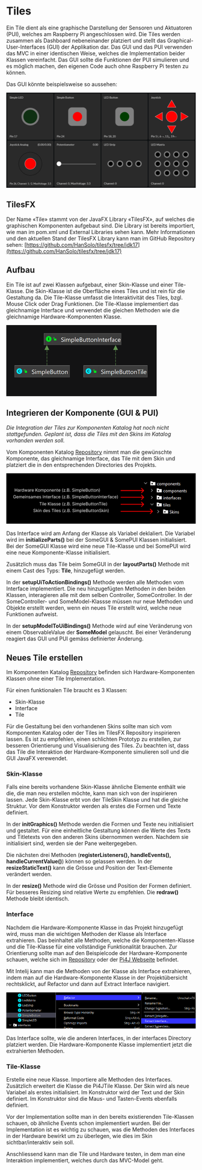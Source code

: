# Tiles

Ein Tile dient als eine graphische Darstellung der Sensoren und Aktuatoren (PUI), welches am Raspberry Pi angeschlossen wird. Die Tiles werden zusammen als Dashboard nebeneinander platziert und stellt das Graphical-User-Interfaces (GUI) der Applikation dar. Das GUI und das PUI verwenden das MVC in einer identischen Weise, welches die Implementation beider Klassen vereinfacht. Das GUI sollte die Funktionen der PUI simulieren und es möglich machen, den eigenen Code auch ohne Raspberry Pi testen zu können.

Das GUI könnte beispielsweise so aussehen:

![Tiles GUI](assets/Tiles_GUI.png)

## TilesFX

Der Name «Tile» stammt von der JavaFX Library «TilesFX», auf welches die graphischen Komponenten aufgebaut sind. Die Library ist bereits importiert, wie man im pom.xml und External Libraries sehen kann. Mehr Informationen und den aktuellen Stand der TilesFX Library kann man im GitHub Repository sehen: [https://github.com/HanSolo/tilesfx/tree/jdk17](https://github.com/HanSolo/tilesfx/tree/jdk17)

## Aufbau

Ein Tile ist auf zwei Klassen aufgebaut, einer Skin-Klasse und einer Tile-Klasse. Die Skin-Klasse ist die Oberfläche eines Tiles und ist rein für die Gestaltung da. Die Tile-Klasse umfasst die Interaktivität des Tiles, bzgl. Mouse Click oder Drag Funktionen. Die Tile-Klasse implementiert das gleichnamige Interface und verwendet die gleichen Methoden wie die gleichnamige Hardware-Komponenten Klasse.

<img src="assets/Interface_Implementation.png" width="400" alt="Interface_Implementation">

## Integrieren der Komponente (GUI & PUI)

_Die Integration der Tiles zur Komponenten Katalog hat noch nicht stattgefunden. Geplant ist, dass die Tiles mit den Skins im Katalog vorhanden werden soll._

Vom Komponenten Katalog [Repository](https://github.com/Pi4J/pi4j-example-components) nimmt man die gewünschte Komponente, das gleichnamige Interface, das Tile mit dem Skin und platziert die in den entsprechenden Directories des Projekts.

![Integration_Component](assets/Integration_Component.png)

Das Interface wird am Anfang der Klasse als Variabel deklaliert. Die Variabel wird im **initializeParts()** bei der SomeGUI & SomePUI Klassen initialisiert. Bei der SomeGUI Klasse wird eine neue Tile-Klasse und bei SomePUI wird eine neue Komponente-Klasse initialisiert.

Zusätzlich muss das Tile beim SomeGUI in der **layoutParts()** Methode mit einem Cast des Typs: **Tile**, hinzugefügt werden.

In der **setupUiToActionBindings()** Methode werden alle Methoden vom Interface implementiert. Die neu hinzugefügten Methoden in den beiden Klassen, interagieren alle mit dem selben Controller, SomeController.
In der SomeController- und SomeModel-Klassse müssen nur neue Methoden und Objekte erstellt werden, wenn ein neues Tile erstellt wird, welche neue Funktionen aufweist.

In der **setupModelToUiBindings()** Methode wird auf eine Veränderung von einem ObservableValue der **SomeModel** gelauscht. Bei einer Veränderung reagiert das GUI und PUI gemäss definierter Änderung.

## Neues Tile erstellen

Im Komponenten Katalog [Repository](https://github.com/Pi4J/pi4j-example-components) befinden sich Hardware-Komponenten Klassen ohne einer Tile Implementation.

Für einen funktionalen Tile braucht es 3 Klassen:

- Skin-Klasse
- Interface
- Tile

Für die Gestaltung bei den vorhandenen Skins sollte man sich  vom Komponenten Katalog oder der Tiles im TilesFX Repository inspirieren lassen. Es ist zu empfehlen, einen schlichten Prototyp zu erstellen, zur besseren Orientierung und Visualisierung des Tiles. Zu beachten ist, dass das Tile die Interaktion der Hardware-Komponente simulieren soll und die GUI JavaFX verewendet.

### Skin-Klasse

Falls eine bereits vorhandene Skin-Klasse ähnliche Elemente enthält wie die, die man neu erstellen möchte, kann man sich von der inspirieren lassen. Jede Skin-Klasse erbt von der TileSkin Klasse und hat die gleiche Struktur. Vor dem Konstruktor werden als erstes die Formen und Texte definiert.

In der **initGraphics()** Methode werden die Formen und Texte neu initialisiert und gestaltet. Für eine einheitliche Gestaltung können die Werte des Texts und Titletexts von den anderen Skins übernommen werden. Nachdem sie initialisiert sind, werden sie der Pane weitergegeben.

Die nächsten drei Methoden (**registerListeners(), handleEvents(), handleCurrentValue()**) können so gelassen werden. In der **resizeStaticText()** kann die Grösse und Position der Text-Elemente verändert werden.

In der **resize()** Methode wird die Grösse und Position der Formen definiert. Für besseres Resizing sind relative Werte zu empfehlen. Die **redraw()** Methode bleibt identisch.

### Interface

Nachdem die Hardware-Komponente Klasse in das Projekt hinzugefügt wird, muss man die wichtigen Methoden der Klasse als Interface extrahieren. Das beinhaltet alle Methoden, welche die Komponenten-Klasse und die Tile-Klasse für eine vollständige Funktionalität brauchen. Zur Orientierung sollte man auf den Beispielcode der Hardware-Komponente schauen, welche sich im [Repository](https://github.com/Pi4J/pi4j-example-components) oder der [Pi4J Webseite](https://pi4j.com/examples/components/) befindet.

Mit Intelij kann man die Methoden von der Klasse als Interface extrahieren, indem man auf die Hardware-Komponente Klasse in der Projektübersicht rechtsklickt, auf Refactor und dann auf Extract Interface navigiert.

<img src="assets/Intelij_Extract_Interface.png" width="800" alt="Intelij_Extract_Interface">

Das Interface sollte, wie die anderen Interfaces, in der interfaces Directory platziert werden. Die Hardware-Komponente Klasse implementiert jetzt die extrahierten Methoden.

### Tile-Klasse

Erstelle eine neue Klasse. Importiere alle Methoden des Interfaces. Zusätzlich erweitert die Klasse die Pi4JTile Klasse. Der Skin wird als neue Variabel als erstes initialisiert. Im Konstruktor wird der Text und der Skin definiert. Im Konstruktor sind die Maus- und Tasten-Events ebenfalls definiert.

Vor der Implementation sollte man in den bereits existierenden Tile-Klassen schauen, ob ähnliche Events schon implementiert wurden. Bei der Implementation ist es wichtig zu schauen, was die Methoden des Interfaces in der Hardware bewirkt um zu überlegen, wie dies im Skin sichtbar/interaktiv sein soll.

Anschliessend kann man die Tile und Hardware testen, in dem man eine Interaktion implementiert, welches durch das MVC-Model geht.